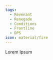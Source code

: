 ```yaml
---
tags:
  - Revenant
  - Renegade
  - Conditions
  - Frontline
  - DPS
icon: material/fire
---
```


Lorem Ipsum